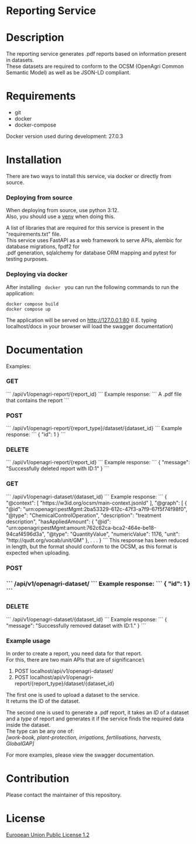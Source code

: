 # Reporting Service

# Description

The reporting service generates .pdf reports based on information present in datasets.\
These datasets are required to conform to the OCSM (OpenAgri Common Semantic Model) as well as be JSON-LD compliant.

# Requirements
<ul>
    <li>git</li>
    <li>docker</li>
    <li>docker-compose</li>
</ul>

Docker version used during development: 27.0.3

# Installation

There are two ways to install this service, via docker or directly from source.

<h3> Deploying from source </h3>

When deploying from source, use python 3:12.\
Also, you should use a [venv](https://peps.python.org/pep-0405/) when doing this.

A list of libraries that are required for this service is present in the "requirements.txt" file.\
This service uses FastAPI as a web framework to serve APIs, alembic for database migrations, fpdf2 for\
.pdf generation, sqlalchemy for database ORM mapping and pytest for testing purposes.

<h3> Deploying via docker </h3>

After installing <code> docker </code> you can run the following commands to run the application:
```
docker compose build
docker compose up
```

The application will be served on http://127.0.0.1:80 (I.E. typing localhost/docs in your browser will load the swagger documentation)

# Documentation
Examples:
<h3>GET</h3>
```
/api/v1/openagri-report/{report_id}
```
Example response:
```
A .pdf file that contains the report
```
<h3>POST</h3>
```
/api/v1/openagri-report/{report_type}/dataset/{dataset_id}
```
Example response:
```
{
    "id": 1
}
```
<h3>DELETE</h3>
```
/api/v1/openagri-report/{report_id}
```
Example response:
```
{
    "message": "Successfully deleted report with ID:1"
}
```
<h3>GET</h3>
```
/api/v1/openagri-dataset/{dataset_id}
```
Example response:
```
{
  "@context": [
    "https://w3id.org/ocsm/main-context.jsonld"
  ],
  "@graph": [
    {
      "@id": "urn:openagri:pestMgmt:2ba53329-612c-47f3-a7f9-67f5f74f98f0",
      "@type": "ChemicalControlOperation",
      "description": "treatment description",
      "hasAppliedAmount": {
        "@id": "urn:openagri:pestMgmt:amount:762c62ca-bca2-464e-be18-94caf4596d3a",
        "@type": "QuantityValue",
        "numericValue": 1176,
        "unit": "http://qudt.org/vocab/unit/GM"
      },
      .
      .
      .
}
```
This response has been reduced in length, but the format should conform to the OCSM, as this format is expected when uploading.
<h3>POST<h3>
```
/api/v1/openagri-dataset/
```
Example response:
```
{
    "id": 1
}
```
<h3>DELETE</h3>
```
/api/v1/openagri-dataset/{dataset_id}
```
Example response:
```
{
    "message": "Successfully removed dataset with ID:1."
}
```


<h3> Example usage </h3>

In order to create a report, you need data for that report.\
For this, there are two main APIs that are of significance:\
1. POST localhost/api/v1/openagri-dataset/
2. POST localhost/api/v1/openagri-report/{report_type}/dataset/{dataset_id}

The first one is used to upload a dataset to the service.\
It returns the ID of the dataset.

The second one is used to generate a .pdf report, it takes an *ID* of a dataset\
and a *type* of report and generates it if the service finds the required data\
inside the dataset.\
The type can be any one of:\
*[work-book, plant-protection, irrigations, fertilisations, harvests, GlobalGAP]*

For more examples, please view the swagger documentation.

# Contribution
Please contact the maintainer of this repository.

# License
[European Union Public License 1.2](https://github.com/openagri-eu/reporting-service/blob/main/LICENSE)
